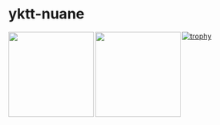 # yktt-nuane

<a href="https://github.com/yktt-nuane">
  <img align="left" height="170px" src="https://github-readme-stats.vercel.app/api?username=yktt-nuane&count_private=true&show_icons=true&theme=tokyonight" />
</a>

<a href="https://github.com/yktt-nuane">
  <img align="left" height="170px" src="https://github-readme-stats.vercel.app/api/top-langs/?username=yktt-nuane&layout=compact&theme=tokyonight" />
</a>

[![trophy](https://github-profile-trophy.vercel.app/?username=yktt-nuane)](https://github.com/yktt-nuane/github-profile-trophy)
